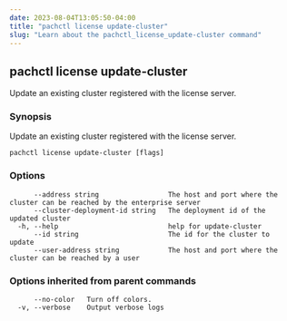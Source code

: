 ```yaml
---
date: 2023-08-04T13:05:50-04:00
title: "pachctl license update-cluster"
slug: "Learn about the pachctl_license_update-cluster command"
---
```


## pachctl license update-cluster

Update an existing cluster registered with the license server.

### Synopsis

Update an existing cluster registered with the license server.

```
pachctl license update-cluster [flags]
```

### Options

```
      --address string                 The host and port where the cluster can be reached by the enterprise server
      --cluster-deployment-id string   The deployment id of the updated cluster
  -h, --help                           help for update-cluster
      --id string                      The id for the cluster to update
      --user-address string            The host and port where the cluster can be reached by a user
```

### Options inherited from parent commands

```
      --no-color   Turn off colors.
  -v, --verbose    Output verbose logs
```

